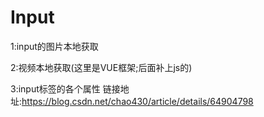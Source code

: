 # Input

1:input的图片本地获取

2:视频本地获取(这里是VUE框架;后面补上js的)

3:input标签的各个属性
  链接地址:https://blog.csdn.net/chao430/article/details/64904798
